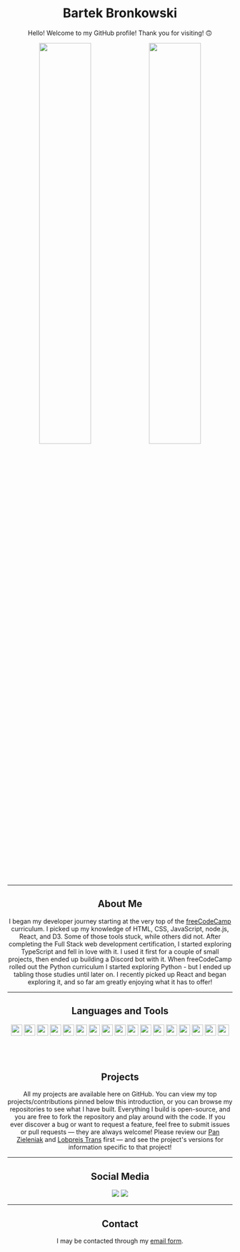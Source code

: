 <h1 align="center">Bartek Bronkowski</h1>
<p align="center">
Hello! Welcome to my GitHub profile! Thank you for visiting! 🙃
</p>
<p align="center">
  <img width="48%" src="https://github-readme-stats.vercel.app/api?username=pchelka90&show_icons=true&theme=tokyonight" />
  <img width="48%" src="https://github-readme-streak-stats.herokuapp.com/?user=pchelka90&theme=tokyonight" />
</p>
<hr />
<h2 align="center">About Me </h2>
<p align="center">
I began my developer journey starting at the very top of the <a href="https://www.freecodecamp.org/pchelka" target="_blank" rel="noopener noreferrer">freeCodeCamp</a> curriculum. I picked up my knowledge of HTML, CSS, JavaScript, node.js, React, and D3. Some of those tools stuck, while others did not. After completing the Full Stack web development certification, I started exploring TypeScript and fell in love with it. I used it first for a couple of small projects, then ended up building a Discord bot with it. When freeCodeCamp rolled out the Python curriculum I started exploring Python - but I ended up tabling those studies until later on. I recently picked up React and began exploring it, and so far am greatly enjoying what it has to offer!
</p>
<hr />
<h2 align="center">Languages and Tools</h2>
<p align="center">
<img src="https://img.shields.io/badge/figma-%23F24E1E.svg?style=for-the-badge&logo=figma&logoColor=white" height="25" />
<img src="https://img.shields.io/badge/Atom-%2366595C.svg?style=for-the-badge&logo=atom&logoColor=white" height="25" />
<img src="https://img.shields.io/badge/Visual%20Studio-5C2D91.svg?style=for-the-badge&logo=visual-studio&logoColor=white" height="25" />
<img src="https://img.shields.io/badge/VS%20Code-007ACC.svg?&style=for-the-badge&logo=visual-studio-code&logoColor=white" height="25"/>
<img src="https://img.shields.io/badge/sql-7CBEE4.svg?&style=for-the-badge&logo=sqlite&logoColor=white" height="25"/>
<img src="https://img.shields.io/badge/sqlite-%2307405e.svg?style=for-the-badge&logo=sqlite&logoColor=white" height="25" />
<img src="https://img.shields.io/badge/mysql-%2300f.svg?style=for-the-badge&logo=mysql&logoColor=white" height="25" />
<img src="https://img.shields.io/badge/WordPress-%23117AC9.svg?style=for-the-badge&logo=WordPress&logoColor=white" height="25" />
<img src="https://img.shields.io/badge/Gimp-657D8B?style=for-the-badge&logo=gimp&logoColor=FFFFFF" height="25" />
<img src="https://img.shields.io/badge/-Git-black?style=plastic&logo=git" height="25"/>
<img src="https://img.shields.io/badge/github-%23121011.svg?style=for-the-badge&logo=github&logoColor=white" height="25" />
<img src="https://img.shields.io/badge/gitlab-%23181717.svg?style=for-the-badge&logo=gitlab&logoColor=white" height="25" />
<img src="https://img.shields.io/badge/-HTML5-E34F26?style=plastic&logo=html5&logoColor=white" height="25"/>
<img src="https://img.shields.io/badge/-CSS3-1572B6?style=plastic&logo=css3" height="25"/>
<img src="https://img.shields.io/badge/SASS-hotpink.svg?style=for-the-badge&logo=SASS&logoColor=white" height="25" />
<img src="https://img.shields.io/badge/-JavaScript-323330?style=plastic&logo=javascript" height="25"/>
<img src="https://img.shields.io/badge/-React-61DBFB?style=plastic&logo=react&logoColor=white" height="25"/>
</p>
<br />
<br />
<h2 align="center">Projects</h2>
<p align="center">
All my projects are available here on GitHub. You can view my top projects/contributions pinned below this introduction, or you can browse my repositories to see what I have built. Everything I build is open-source, and you are free to fork the repository and play around with the code. If you ever discover a bug or want to request a feature, feel free to submit issues or pull requests — they are always welcome! Please review our <a href="https://pan-zieleniak.000webhostapp.com/" target="_blank" rel="noopener noreferrer">Pan Zieleniak</a> and <a href="http://lobpreis.pl/" target="_blank" rel="noopener noreferrer">Lobpreis Trans</a> first — and see the project's versions for information specific to that project!
</p>
<hr />
<h2 align="center">Social Media</h2>
<p align="center">
<a href="https://www.linkedin.com/in/bartlomiejbronkowski90/" target="_blank" rel="noopener noreferrer"><img src="https://img.shields.io/badge/Bartek%20Bronkowski-%23006192.svg?style=for-the-badge&logo=LinkedIn&logoColor=whit" /></a>
<a href="https://twitter.com/Pchelka90Bartek" target="_blank" rel="noopener noreferrer"><img src="https://img.shields.io/badge/Pchelka90Bartek-%231DA1F2.svg?style=for-the-badge&logo=Twitter&logoColor=white" /></a>
</p>
<hr />
<h2 align="center">Contact</h2>
<p align="center">
I may be contacted through my <a href="#" target="_blank" rel="noopener noreferrer">email form</a>.
</p>
  
<!---
- 👋 Hello, I’m Bartek.
- 👀 I’m interested in computer technology, programming, automotive, blockchain. I'm interested in sports too, my favourite sport is football. 
- 🌱 I’m currently learning everything, because like old say tell: "I know that I know nothing".
- 💞️ I’m looking to collaborate on web developing.
- 📫 My e-mail address: bartlomiejbronkowski90@gmail.com
--->

<!---
# Heaading 1
## Heading 2
### Heading 3
#### Heading 4
##### Heading 5
###### Heading 6

This is normal text.
This is **bold** and this is **multiple words in bold**.
This is *italic text*.

~~This is my first idea~~.
This is my new idea.

This is a [website](google.com) link.

![Bartek Bronkowski](https://1drv.ms/u/s!Al5EFlp4Nxn_k01Qr6xwFZ4DYcIP)

- Item 1
- Item 2
- Item 3

1. Item 1
2. Item 2
3. Item 3

* Item 1
* Item 2
* Item 3

1. Item 3
1. Item 2
1. Item 1

- [x] Item 1
- [ ] Item 2
- [ ] Item 3

- Item 1
  - Item 1a
  - Item 1b
  - Item 1c
- Item 2
- Item 3

| Heading 1 | Heading 2 | Heading 3 |
| :--- | :---: | ---: |
| row 1 column 1 | row 1 column 2 | row 1 column 3 | 

This is inline code `const name = 'Bartek Bronkowski';` with more text.

```ts
const firstname = 'Bartek';
const lastname = 'Bronkowski';
```
Changes
```diff
- const firstname = 'Filip';
+ const firstname = 'Bartek';
const lastname = 'Bronkowski';
```

> I think we should go with option 1 of create website

Geat idea this discussion was really useful. I will go ahead and do it.

> I think we should go with option 1 of create website

Geat idea this discussion was really useful. I will go ahead and do it.

> I think we should go with option 1 of create website

Geat idea this discussion was really useful. I will go ahead and do it.
--->
<!--- This is a comment. --->
<!---
This is comment infromation I want shown.

<details>
  <summary>Click for more information</summary>
  This is more description ...
  ...
</details>

<table role="table">
  <thead>
    <tr>
      <th align="left">Column 1</th>
      <th align="left">Column 2</th>
      <th align="left">Column 3</th>
    </tr>
  </thead>
  <tbody>
    <tr>
      <td align="left">
        <ul>
          <li>Item 1</li>
          <li>Item 2</li>
          <li>Item 3</li>
        </ul>
      </td>
      <td align="left">Row 1, Column 2</td>
      <td align="left">Row 1, Column 3</td>
    </tr>
    <tr>
      <td align="left">Row 2, Column 1</td>
      <td align="left">Row 2, Column 2</td>
      <td align="left">Row 2, Column 3</td>
    </tr>
</table>
    
- Item 1
- Item 2 **This is bold and *italic***
- Item 3 `This is inline code`

<p align="center">
  <img width="48%" src="https://github-readme-stats.vercel.app/api?username=pchelka90&show_icons=true&theme=tokyonight" />
  <img width="48%" src="https://github-readme-streak-stats.herokuapp.com/?user=pchelka90&theme=tokyonight" />
</p>
--->

<!---
pchelka90/pchelka90 is a ✨ special ✨ repository because its `README.md` (this file) appears on your GitHub profile.
You can click the Preview link to take a look at your changes.
--->
